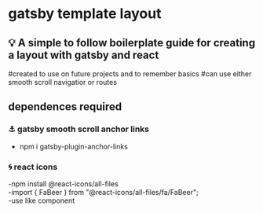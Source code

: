 # gatsby template layout

## 💡 A simple to follow boilerplate guide for creating a layout with gatsby and react 

#created to use on future projects and to remember basics 
#can use either smooth scroll navigatior or routes


## dependences required 

### :anchor:  gatsby smooth scroll anchor links 
  - npm i gatsby-plugin-anchor-links


### 🌀 react icons
   -npm install @react-icons/all-files
    <br>
    -import { FaBeer } from "@react-icons/all-files/fa/FaBeer";
    <br>
    -use like component 

